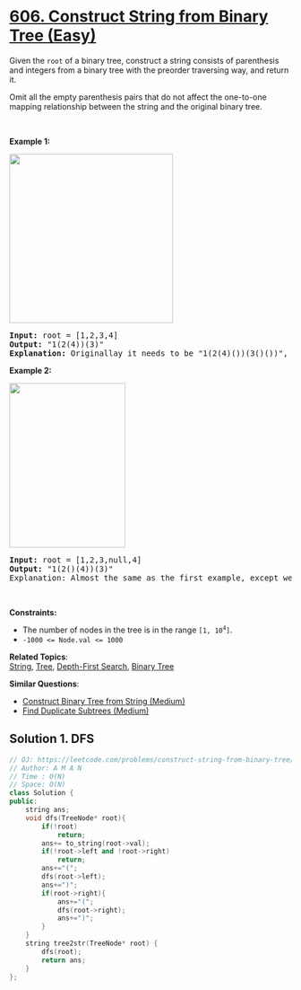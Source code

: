 # [606. Construct String from Binary Tree (Easy)](https://leetcode.com/problems/construct-string-from-binary-tree/)

<p>Given the <code>root</code> of a binary tree, construct a string consists of parenthesis and integers from a binary tree with the preorder traversing way, and return it.</p>

<p>Omit all the empty parenthesis pairs that do not affect the one-to-one mapping relationship between the string and the original binary tree.</p>

<p>&nbsp;</p>
<p><strong>Example 1:</strong></p>
<img alt="" src="https://assets.leetcode.com/uploads/2021/05/03/cons1-tree.jpg" style="width: 292px; height: 301px;">
<pre><strong>Input:</strong> root = [1,2,3,4]
<strong>Output:</strong> "1(2(4))(3)"
<strong>Explanation:</strong> Originallay it needs to be "1(2(4)())(3()())", but you need to omit all the unnecessary empty parenthesis pairs. And it will be "1(2(4))(3)"
</pre>

<p><strong>Example 2:</strong></p>
<img alt="" src="https://assets.leetcode.com/uploads/2021/05/03/cons2-tree.jpg" style="width: 207px; height: 293px;">
<pre><strong>Input:</strong> root = [1,2,3,null,4]
<strong>Output:</strong> "1(2()(4))(3)"
Explanation: Almost the same as the first example, except we cannot omit the first parenthesis pair to break the one-to-one mapping relationship between the input and the output.
</pre>

<p>&nbsp;</p>
<p><strong>Constraints:</strong></p>

<ul>
	<li>The number of nodes in the tree is in the range <code>[1, 10<sup>4</sup>]</code>.</li>
	<li><code>-1000 &lt;= Node.val &lt;= 1000</code></li>
</ul>


**Related Topics**:  
[String](https://leetcode.com/tag/string/), [Tree](https://leetcode.com/tag/tree/), [Depth-First Search](https://leetcode.com/tag/depth-first-search/), [Binary Tree](https://leetcode.com/tag/binary-tree/)

**Similar Questions**:
* [Construct Binary Tree from String (Medium)](https://leetcode.com/problems/construct-binary-tree-from-string/)
* [Find Duplicate Subtrees (Medium)](https://leetcode.com/problems/find-duplicate-subtrees/)

## Solution 1. DFS

```cpp
// OJ: https://leetcode.com/problems/construct-string-from-binary-tree/
// Author: A M A N
// Time : O(N)
// Space: O(N)
class Solution {
public:
    string ans;
    void dfs(TreeNode* root){
        if(!root)
            return;
        ans+= to_string(root->val);
        if(!root->left and !root->right)
            return;
        ans+="(";
        dfs(root->left);
        ans+=")";
        if(root->right){
            ans+="(";
            dfs(root->right);
            ans+=")";
        }
    }
    string tree2str(TreeNode* root) {
        dfs(root);
        return ans;
    }
};
```